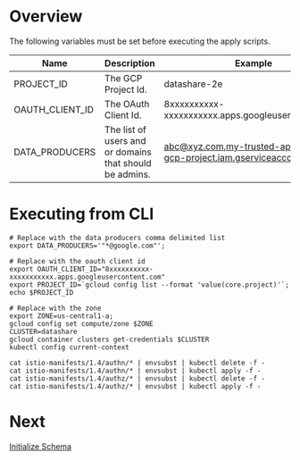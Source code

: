 # Overview

The following variables must be set before executing the apply scripts.

| Name | Description | Example |
|-|-|-|
| PROJECT_ID | The GCP Project Id. | datashare-2e |
| OAUTH_CLIENT_ID | The OAuth Client Id. | 8xxxxxxxxxx-xxxxxxxxxxx.apps.googleusercontent.com |
| DATA_PRODUCERS | The list of users and or domains that should be admins. | abc@xyz.com,my-trusted-app@my-gcp-project.iam.gserviceaccount.com |

# Executing from CLI

```
# Replace with the data producers comma delimited list
export DATA_PRODUCERS='"*@google.com"';

# Replace with the oauth client id
export OAUTH_CLIENT_ID="8xxxxxxxxxx-xxxxxxxxxxx.apps.googleusercontent.com"
export PROJECT_ID=`gcloud config list --format 'value(core.project)'`; echo $PROJECT_ID

# Replace with the zone
export ZONE=us-central1-a;
gcloud config set compute/zone $ZONE
CLUSTER=datashare
gcloud container clusters get-credentials $CLUSTER
kubectl config current-context

cat istio-manifests/1.4/authn/* | envsubst | kubectl delete -f -
cat istio-manifests/1.4/authn/* | envsubst | kubectl apply -f -
cat istio-manifests/1.4/authz/* | envsubst | kubectl delete -f -
cat istio-manifests/1.4/authz/* | envsubst | kubectl apply -f -
```

# Next
[Initialize Schema](./frontend/user-guide/ADMIN.md#initialize_schema)
